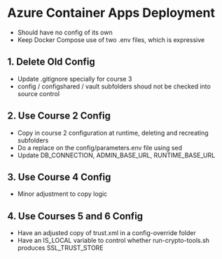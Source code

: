 # Azure Container Apps Deployment

- Should have no config of its own
- Keep Docker Compose use of two .env files, which is expressive

## 1. Delete Old Config

- Update .gitignore specially for course 3
- config / configshared / vault subfolders shoud not be checked into source control

## 2. Use Course 2 Config

- Copy in course 2 configuration at runtime, deleting and recreating subfolders
- Do a replace on the config/parameters.env file using sed
- Update DB_CONNECTION, ADMIN_BASE_URL, RUNTIME_BASE_URL

## 3. Use Course 4 Config

- Minor adjustment to copy logic

## 4. Use Courses 5 and 6 Config

- Have an adjusted copy of trust.xml in a config-override folder 
- Have an IS_LOCAL variable to control whether run-crypto-tools.sh produces SSL_TRUST_STORE
